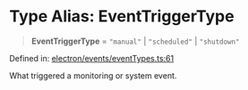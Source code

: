 # Type Alias: EventTriggerType

> **EventTriggerType** = `"manual"` \| `"scheduled"` \| `"shutdown"`

Defined in: [electron/events/eventTypes.ts:61](https://github.com/Nick2bad4u/Uptime-Watcher/blob/3cce0c3b352c8390536ca3c7399ece50a05faf18/electron/events/eventTypes.ts#L61)

What triggered a monitoring or system event.
